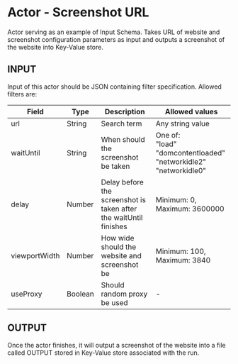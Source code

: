 # Actor - Screenshot URL

Actor serving as an example of Input Schema. Takes URL of website and screenshot configuration parameters as input and outputs a screenshot of the website into Key-Value store.

## INPUT

Input of this actor should be JSON containing filter specification. Allowed filters are:

| Field | Type | Description | Allowed values |
| ----- | ---- | ----------- | -------------- |
| url | String | Search term | Any string value |
| waitUntil | String | When should the screenshot be taken | One of:<br>"load"<br>"domcontentloaded"<br>"networkidle2"<br>"networkidle0" |
| delay | Number | Delay before the screenshot is taken after the waitUntil finishes | Minimum: 0, Maximum: 3600000 |
| viewportWidth | Number | How wide should the website and screenshot be | Minimum: 100, Maximum: 3840 |
| useProxy | Boolean | Should random proxy be used | - |

## OUTPUT

Once the actor finishes, it will output a screenshot of the website into a file called OUTPUT
stored in Key-Value store associated with the run.
